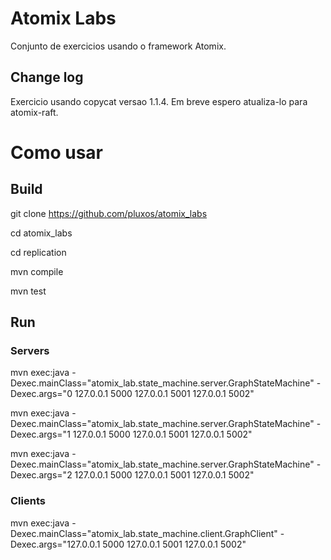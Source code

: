 # Atomix Labs
Conjunto de exercicios usando o framework Atomix.

## Change log
Exercicio usando copycat versao 1.1.4. Em breve espero atualiza-lo para atomix-raft.

# Como usar
## Build
git clone https://github.com/pluxos/atomix_labs

cd atomix_labs

cd replication

mvn compile

mvn test

## Run
### Servers
mvn exec:java -Dexec.mainClass="atomix_lab.state_machine.server.GraphStateMachine" -Dexec.args="0 127.0.0.1 5000 127.0.0.1 5001 127.0.0.1 5002"

mvn exec:java -Dexec.mainClass="atomix_lab.state_machine.server.GraphStateMachine" -Dexec.args="1 127.0.0.1 5000 127.0.0.1 5001 127.0.0.1 5002"

mvn exec:java -Dexec.mainClass="atomix_lab.state_machine.server.GraphStateMachine" -Dexec.args="2 127.0.0.1 5000 127.0.0.1 5001 127.0.0.1 5002"

### Clients
mvn exec:java -Dexec.mainClass="atomix_lab.state_machine.client.GraphClient" -Dexec.args="127.0.0.1 5000 127.0.0.1 5001 127.0.0.1 5002"

